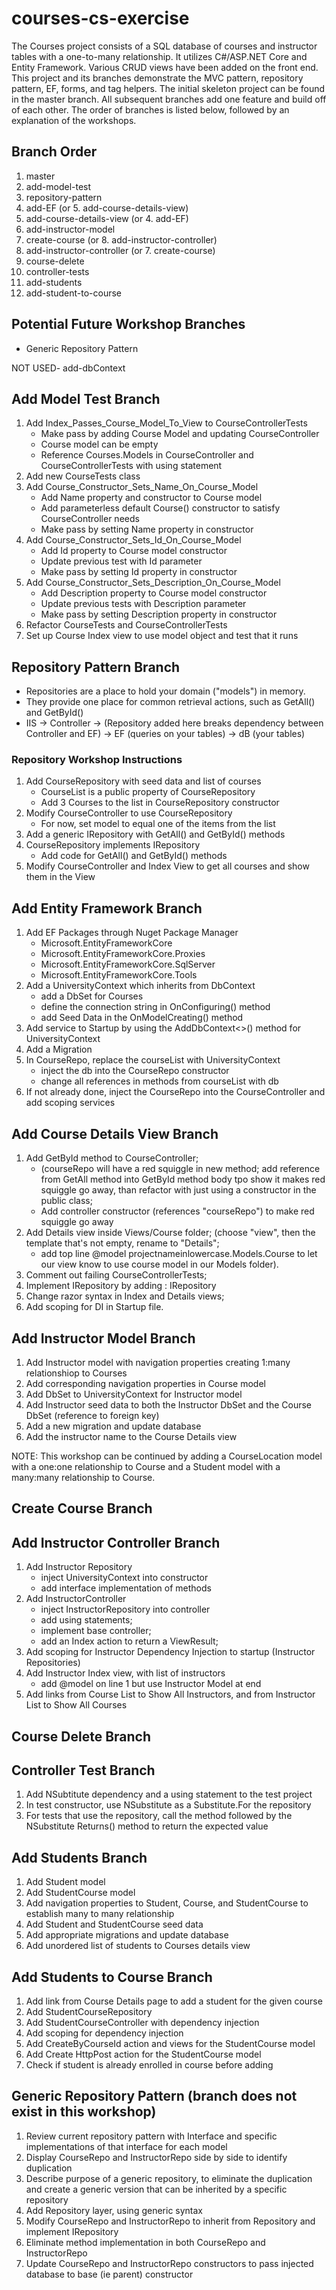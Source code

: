 # courses-cs-exercise

The Courses project consists of a SQL database of courses and instructor tables with a one-to-many relationship.  It utilizes C#/ASP.NET Core and Entity Framework.  Various CRUD views have been added on the front end.  This project and its branches demonstrate the MVC pattern, repository pattern, EF, forms, and tag helpers.  The initial skeleton project can be found in the master branch.  All subsequent branches add one feature and build off of each other.  The order of branches is listed below, followed by an explanation of the workshops.

## Branch Order
1. master
2. add-model-test
3. repository-pattern
4. add-EF (or 5. add-course-details-view)
5. add-course-details-view (or 4. add-EF)
6. add-instructor-model
7. create-course (or 8. add-instructor-controller)
8. add-instructor-controller (or 7. create-course)
9. course-delete
10. controller-tests
11. add-students
12. add-student-to-course

## Potential Future Workshop Branches
- Generic Repository Pattern

NOT USED- add-dbContext

## Add Model Test Branch
1. Add Index_Passes_Course_Model_To_View to CourseControllerTests
   * Make pass by adding Course Model and updating CourseController
   * Course model can be empty
   * Reference Courses.Models in CourseController and CourseControllerTests with using statement 
2. Add new CourseTests class
3. Add Course_Constructor_Sets_Name_On_Course_Model
   * Add Name property and constructor to Course model
   * Add parameterless default Course() constructor to satisfy CourseController needs
   * Make pass by setting Name property in constructor
4. Add Course_Constructor_Sets_Id_On_Course_Model
   * Add Id property to Course model constructor
   * Update previous test with Id parameter
   * Make pass by setting Id property in constructor
5. Add Course_Constructor_Sets_Description_On_Course_Model
    * Add Description property to Course model constructor
    * Update previous tests with Description parameter
    * Make pass by setting Description property in constructor
6. Refactor CourseTests and CourseControllerTests
7. Set up Course Index view to use model object and test that it runs

## Repository Pattern Branch

* Repositories are a place to hold your domain ("models") in memory.  
* They provide one place for common retrieval actions, such as GetAll() and GetById()
* IIS -> Controller -> (Repository added here breaks dependency between Controller and EF) -> EF (queries on your tables) -> dB (your tables)

### Repository Workshop Instructions
 1. Add CourseRepository with seed data and list of courses
     * CourseList is a public property of CourseRepository
     * Add 3 Courses to the list in CourseRepository constructor
 2. Modify CourseController to use CourseRepository
     * For now, set model to equal one of the items from the list
 3. Add a generic IRepository with GetAll() and GetById() methods
 4. CourseRepository implements IRepository
     * Add code for GetAll() and GetById() methods
 5. Modify CourseController and Index View to get all courses and show them in the View
 
 ## Add Entity Framework Branch
 1. Add EF Packages through Nuget Package Manager
    * Microsoft.EntityFrameworkCore
    * Microsoft.EntityFrameworkCore.Proxies
    * Microsoft.EntityFrameworkCore.SqlServer
    * Microsoft.EntityFrameworkCore.Tools
 2. Add a UniversityContext which inherits from DbContext
    * add a DbSet for Courses
    * define the connection string in OnConfiguring() method
    * add Seed Data in the OnModelCreating() method
 3. Add service to Startup by using the AddDbContext<>() method for UniversityContext
 4. Add a Migration
 5. In CourseRepo, replace the courseList with UniversityContext
    * inject the db into the CourseRepo constructor
    * change all references in methods from courseList with db
 6. If not already done, inject the CourseRepo into the CourseController and add scoping services
 
 ## Add Course Details View Branch
 1. Add GetById method to CourseController; 
    * (courseRepo will have a red squiggle in new method; add reference from GetAll method into GetById method body tpo show it makes red squiggle go away, than refactor with just using a constructor in the public class;
    * Add controller constructor (references "courseRepo") to make red squiggle go away 
 2. Add Details view inside Views/Course folder; (choose "view", then the template that's not empty, rename to "Details";
    * add top line @model projectnameinlowercase.Models.Course to let our view know to use course model in our Models folder). 
 3. Comment out failing CourseControllerTests;
 4. Implement IRepository by adding : IRepository<yourmodelnameinuppercase>
 5. Change razor syntax in Index and Details views;
 6. Add scoping for DI in Startup file. 
 
 ## Add Instructor Model Branch
 1. Add Instructor model with navigation properties creating 1:many relationshiop to Courses
 2. Add corresponding navigation properties in Course model
 3. Add DbSet to UniversityContext for Instructor model
 4. Add Instructor seed data to both the Instructor DbSet and the Course DbSet (reference to foreign key)
 5. Add a new migration and update database
 6. Add the instructor name to the Course Details view
 
 NOTE: This workshop can be continued by adding a CourseLocation model with a one:one relationship to Course and a Student model with a many:many relationship to Course.
 
 ## Create Course Branch
 
 ## Add Instructor Controller Branch
 1. Add Instructor Repository
    * inject UniversityContext into constructor
    * add interface implementation of methods
 2. Add InstructorController
    * inject InstructorRepository into controller
    * add using statements;
    * implement base controller; 
    * add an Index action to return a ViewResult;
 3. Add scoping for Instructor Dependency Injection to startup (Instructor Repositories)
 4. Add Instructor Index view, with list of instructors
    *  add @model on line 1 but use Instructor Model at end
 5. Add links from Course List to Show All Instructors, and from Instructor List to Show All Courses
 
 ## Course Delete Branch
 
 ## Controller Test Branch
 1. Add NSubtitute dependency and a using statement to the test project
 2. In test constructor, use NSubstitute as a Substitute.For the repository
 3. For tests that use the repository, call the method followed by the NSubstitute Returns() method to return the expected value
 
 ## Add Students Branch
 1. Add Student model
 2. Add StudentCourse model
 3. Add navigation properties to Student, Course, and StudentCourse to establish many to many relationship
 4. Add Student and StudentCourse seed data
 5. Add appropriate migrations and update database
 6. Add unordered list of students to Courses details view
 
 ## Add Students to Course Branch
 1. Add link from Course Details page to add a student for the given course
 2. Add StudentCourseRepository
 3. Add StudentCourseController with dependency injection
 4. Add scoping for dependency injection
 5. Add CreateByCourseId action and views for the StudentCourse model
 6. Add Create HttpPost action for the StudentCourse model
 7. Check if student is already enrolled in course before adding
 
## Generic Repository Pattern (branch does not exist in this workshop)
1. Review current repository pattern with Interface and specific implementations of that interface for each model  
1. Display CourseRepo and InstructorRepo side by side to identify duplication
1. Describe purpose of a generic repository, to eliminate the duplication and create a generic version that can be inherited by a specific repository
1. Add Repository layer, using generic <T> syntax
1. Modify CourseRepo and InstructorRepo to inherit from Repository and implement IRepository
1. Eliminate method implementation in both CourseRepo and InstructorRepo
1. Update CourseRepo and InstructorRepo constructors to pass injected database to base (ie parent) constructor
